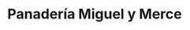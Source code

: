 ---
title: "Panadería Miguel y Merce"
url: /yunquera-de-henares/panaderia-miguel-y-merce/
shop: Bäckerei
---